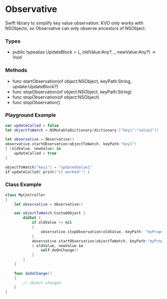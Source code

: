 # Observative
Swift library to simplify key value observation. KVO only works with NSObjects, so Observative can only observe ancestors of NSObject.

### Types
 * public typealias UpdateBlock = (_ oldValue:Any?, _ newValue:Any?) -> Void

### Methods
 * func startObservation(of object:NSObject, keyPath:String, update:UpdateBlock?)
 * func stopObservation(of object:NSObject, keyPath:String)
 * func stopObservation(of object:NSObject)
 * func stopObservation()

### Playground Example
```swift
var updateCalled = false
let objectToWatch = NSMutableDictionary(dictionary:["key1":"value1"])
        
let observative = Observative()
observative.startObservation(objectToWatch, keyPath:"key1")
{ (oldValue, newValue) in
    updateCalled = true
}
        
objectToWatch["key1"] = "updatedValue1"
if updateCalled{ print("it worked!") }
```

### Class Example
```swift
class MyController
{
    let observative = Observative()

    var objectToWatch:CustomObject {
        didSet {
            if oldValue != nil
            {
                observative.stopObservation(oldValue, keyPath: "myProperty")
            }
            observative.startObservation(objectToWatch, keyPath:"myProperty")
            { oldValue, newValue in
                self.doOnChange()
            }
        }
    }
    
    func doOnChange()
    {
        // object changed
    }
}
```
